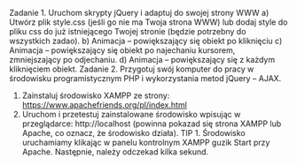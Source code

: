 Zadanie 1. Uruchom skrypty jQuery i adaptuj do swojej strony WWW
a) Utwórz plik style.css (jeśli go nie ma Twoja strona WWW) lub dodaj style do pliku css do już
istniejącego Twojej stronie (będzie potrzebny do wszystkich zadao).
b) Animacja – powiększający się obiekt po kliknięciu
c) Animacja – powiększający się obiekt po najechaniu kursorem, zmniejszający po odjechaniu.
d) Animacja – powiększający się z każdym kliknięciem obiekt.
Zadanie 2. Przygotuj swój komputer do pracy w środowisku programistycznym PHP i wykorzystania
metod jQuery – AJAX.
1. Zainstaluj środowisko XAMPP ze strony: https://www.apachefriends.org/pl/index.html
2. Uruchom i przetestuj zainstalowane środowisko wpisując w przeglądarce: http://localhost
(powinna pokazad się strona XAMPP lub Apache, co oznacz, że środowisko działa).
TIP 1. Środowisko uruchamiamy klikając w panelu kontrolnym XAMPP guzik Start przy Apache.
Następnie, należy odczekad kilka sekund.